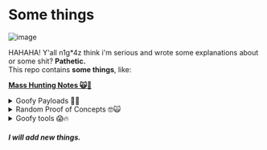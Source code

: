 # Some things
![image](https://github.com/komodoooo/Some-things/assets/68278515/b63db159-153b-4520-8dca-74932ae1e2ef)

HAHAHA! Y'all n1g*4z think i'm serious and  wrote some explanations about or some shit? **Pathetic.** <br>
This repo contains **some things**, like:

**[Mass Hunting Notes 🙀💯](https://github.com/komodoooo/some-things/blob/main/papers.md)**
<details>
<summary>Goofy Payloads 🐒😱</summary>

* **[Generic xss payloads](https://github.com/komodoooo/some-things/tree/main/payloads/xss)**
* **[Shellcode parser](https://github.com/komodoooo/Some-things/blob/main/payloads/sus/psfb.sh)**
* **[Shell shoveling automation script](https://github.com/komodoooo/some-things/tree/main/payloads/spina)**
* **[Tiny webshells for file upload vulnerability](https://github.com/komodoooo/some-things/tree/main/payloads/webshell)**
</details>
<details>
<summary>Random Proof of Concepts 🤓🙀</summary>

* **[CVE-2024-22901](https://github.com/komodoooo/Some-things/blob/main/papers.md#Vinchin-default-MySQL-credentials)**
* **[CVE-2023-45852](https://gist.github.com/komodoooo/edacac1987268273f48afe752f4efb31)**
* **[CVE-2023-43261](https://gist.github.com/komodoooo/f157ceff2ec609d6be2ef21ef252a928)**
* **[CVE-2023-38433](https://github.com/komodoooo/Some-things/blob/main/papers.md#Fujitsu-IP-series-hardcoded-credentials)**
* **[CVE-2023-37265](https://gist.github.com/komodoooo/1727bdf564a94df60e756bafa4e449b5)**
* **[CVE-2023-34598](https://gist.github.com/komodoooo/bf9bfea7f229d503e91d108940cf5ec0)**
* **[CVE-2023-33568](https://gist.github.com/komodoooo/5bf30ba86dc5991304fcf34a7a6f5e26)**
* **[CVE-2023-28432](https://gist.github.com/komodoooo/645a7ad31a5a615926d50ffb764992f2)**
* **[CVE-2023-27350](https://gist.github.com/komodoooo/43f034a62486bf8051b5075ebf5eac32)**
* **[CVE-2023-23333](https://gist.github.com/komodoooo/046a5000af5a0e092dc0dfacdbbddd2f)**
* **[CVE-2022-1388](https://gist.github.com/komodoooo/77aca9410767e6d0063191c0bc7b27e9)**
* **[CVE-2021-41773](https://gist.github.com/komodoooo/6124615213e64ebe6170c709c1fad138)**
* **[CVE-2020-3452](https://gist.github.com/komodoooo/ca6ac04f43f14d32f69823d9cfba50c2)**
* **[CVE-2014-0160](https://gist.github.com/komodoooo/4f4b330ab727a5c63d834fcc7bdc433b)**
* **[CVE-2010-1598](https://gist.github.com/komodoooo/4b5d09e924418ea2654baee25905f851)**
</details>
<details>
<summary>Goofy tools 😱🔥</summary>

* **[Basic SQL injection scanner](https://github.com/komodoooo/some-things/tree/main/tools/broski)**
* **[BTW Encoding](https://github.com/komodoooo/some-things/tree/main/tools/btw)**
* **[Google url crawler](https://github.com/komodoooo/some-things/tree/main/tools/gugol)**
* **[Network sniffer](https://github.com/komodoooo/some-things/tree/main/tools/sniffer)**
* **[Ssh bruter](https://github.com/komodoooo/some-things/tree/main/tools/sexer)**
* **[Ssl scanner](https://github.com/komodoooo/some-things/tree/main/tools/ssl-scan)**
* **[YouTube views generator](https://github.com/komodoooo/some-things/tree/main/tools/cade)**
</details>

###### **I will add new things.**
